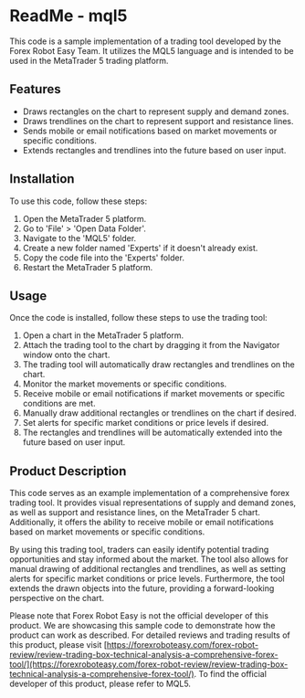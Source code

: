 # ReadMe - mql5

This code is a sample implementation of a trading tool developed by the Forex Robot Easy Team. It utilizes the MQL5 language and is intended to be used in the MetaTrader 5 trading platform.

## Features

- Draws rectangles on the chart to represent supply and demand zones.
- Draws trendlines on the chart to represent support and resistance lines.
- Sends mobile or email notifications based on market movements or specific conditions.
- Extends rectangles and trendlines into the future based on user input.

## Installation

To use this code, follow these steps:

1. Open the MetaTrader 5 platform.
2. Go to 'File' > 'Open Data Folder'.
3. Navigate to the 'MQL5' folder.
4. Create a new folder named 'Experts' if it doesn't already exist.
5. Copy the code file into the 'Experts' folder.
6. Restart the MetaTrader 5 platform.

## Usage

Once the code is installed, follow these steps to use the trading tool:

1. Open a chart in the MetaTrader 5 platform.
2. Attach the trading tool to the chart by dragging it from the Navigator window onto the chart.
3. The trading tool will automatically draw rectangles and trendlines on the chart.
4. Monitor the market movements or specific conditions.
5. Receive mobile or email notifications if market movements or specific conditions are met.
6. Manually draw additional rectangles or trendlines on the chart if desired.
7. Set alerts for specific market conditions or price levels if desired.
8. The rectangles and trendlines will be automatically extended into the future based on user input.

## Product Description

This code serves as an example implementation of a comprehensive forex trading tool. It provides visual representations of supply and demand zones, as well as support and resistance lines, on the MetaTrader 5 chart. Additionally, it offers the ability to receive mobile or email notifications based on market movements or specific conditions.

By using this trading tool, traders can easily identify potential trading opportunities and stay informed about the market. The tool also allows for manual drawing of additional rectangles and trendlines, as well as setting alerts for specific market conditions or price levels. Furthermore, the tool extends the drawn objects into the future, providing a forward-looking perspective on the chart.

Please note that Forex Robot Easy is not the official developer of this product. We are showcasing this sample code to demonstrate how the product can work as described. For detailed reviews and trading results of this product, please visit [https://forexroboteasy.com/forex-robot-review/review-trading-box-technical-analysis-a-comprehensive-forex-tool/](https://forexroboteasy.com/forex-robot-review/review-trading-box-technical-analysis-a-comprehensive-forex-tool/). To find the official developer of this product, please refer to MQL5.
